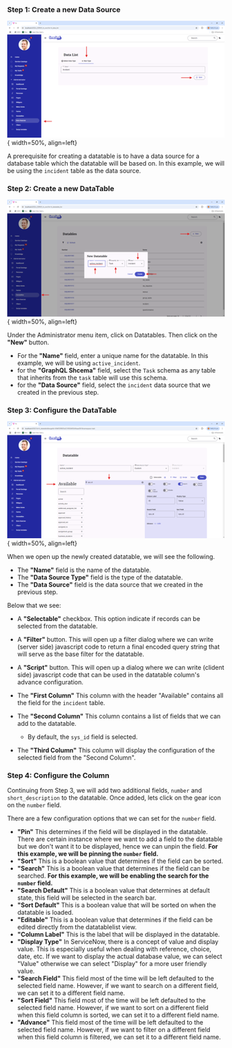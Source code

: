 

### Step 1: Create a new Data Source 

![Datatables](../../assets/datatable/0.png){ width=50%, align=left}

A prerequisite for creating a datatable is to have a data source for a database table which the datatable will be based on. In this example, we will be using the `incident` table as the data source.

<div style="clear: both;"></div>

### Step 2: Create a new DataTable

![Datatables](../../assets/datatable/1.png){ width=50%, align=left}

Under the Administrator menu item, click on Datatables. Then click on the **"New"** button.

* For the **"Name"** field, enter a unique name for the datatable. In this example, we will be using `active_incident`.
* for the **"GraphQL Shcema"** field, select the `Task` schema as any table that inherits from the `task` table will use this schema.
* for the **"Data Source"** field, select the `incident` data source that we created in the previous step.

<div style="clear: both;"></div>

### Step 3: Configure the DataTable

![Datatables](../../assets/datatable/2.png){ width=50%, align=left}

When we open up the newly created datatable, we will see the following.

* The **"Name"** field is the name of the datatable.
* The **"Data Source Type"** field is the type of the datatable.
* The **"Data Source"** field is the data source that we created in the previous step.

Below that we see:

* A **"Selectable"** checkbox. This option indicate if records can be selected from the datatable.
* A **"Filter"** button. This will open up a filter dialog where we can write (server side) javascript code to return a final encoded query string that will serve as the base filter for the datatable.
* A **"Script"** button. This will open up a dialog where we can write (clident side) javascript code that can be used in the datatable column's advance configuration.

* The **"First Column"** This column with the header "Available" contains all the field for the `incident` table.
* The **"Second Column"** This column contains a list of fields that we can add to the datatable.
    * By default, the `sys_id` field is selected.
* The **"Third Column"** This column will display the configuration of the selected field from the "Second Column".

<div style="clear: both;"></div>

### Step 4: Configure the Column

Continuing from Step 3, we will add two additional fields, `number` and `short_description` to the datatable. Once added, lets click on the gear icon on the `number` field.

There are a few configuration options that we can set for the `number` field.

* **"Pin"** This determines if the field will be displayed in the datatable. There are certain instance where we want to add a field to the datatable but we don't want it to be displayed, hence we can unpin the field. **For this example, we will be pinning the `number` field.**
* **"Sort"** This is a boolean value that determines if the field can be sorted.
* **"Search"** This is a boolean value that determines if the field can be searched. **For this example, we will be enabling the search for the `number` field.**
* **"Search Default"** This is a boolean value that determines at default state, this field will be selected in the search bar.
* **"Sort Default"** This is a boolean value that will be sorted on when the datatable is loaded.
* **"Editable"** This is a boolean value that determines if the field can be edited directly from the datatablelist view.
* **"Column Label"** This is the label that will be displayed in the datatable.
* **"Display Type"** In ServiceNow, there is a concept of value and display value. This is especially useful when dealing with reference, choice, date, etc. If we want to display the actual database value, we can select "Value" otherwise we can select "Display" for a more user friendly value.
* **"Search Field"** This field most of the time will be left defaulted to the selected field name. However, if we want to search on a different field, we can set it to a different field name.
* **"Sort Field"** This field most of the time will be left defaulted to the selected field name. However, if we want to sort on a different field when this field column is sorted, we can set it to a different field name.
* **"Advance"** This field most of the time will be left defaulted to the selected field name. However, if we want to filter on a different field when this field column is filtered, we can set it to a different field name.

